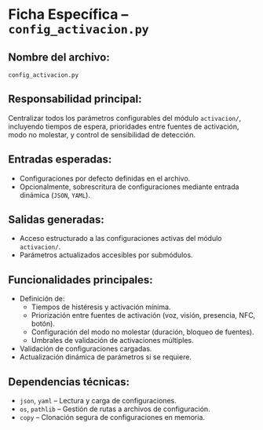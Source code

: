 # Ficha Específica – `config_activacion.py`

## Nombre del archivo:
`config_activacion.py`

## Responsabilidad principal:
Centralizar todos los parámetros configurables del módulo `activacion/`, incluyendo tiempos de espera, prioridades entre fuentes de activación, modo no molestar, y control de sensibilidad de detección.

## Entradas esperadas:
- Configuraciones por defecto definidas en el archivo.
- Opcionalmente, sobrescritura de configuraciones mediante entrada dinámica (`JSON`, `YAML`).

## Salidas generadas:
- Acceso estructurado a las configuraciones activas del módulo `activacion/`.
- Parámetros actualizados accesibles por submódulos.

## Funcionalidades principales:
- Definición de:
  - Tiempos de histéresis y activación mínima.
  - Priorización entre fuentes de activación (voz, visión, presencia, NFC, botón).
  - Configuración del modo no molestar (duración, bloqueo de fuentes).
  - Umbrales de validación de activaciones múltiples.
- Validación de configuraciones cargadas.
- Actualización dinámica de parámetros si se requiere.

## Dependencias técnicas:
- `json`, `yaml` – Lectura y carga de configuraciones.
- `os`, `pathlib` – Gestión de rutas a archivos de configuración.
- `copy` – Clonación segura de configuraciones en memoria.

